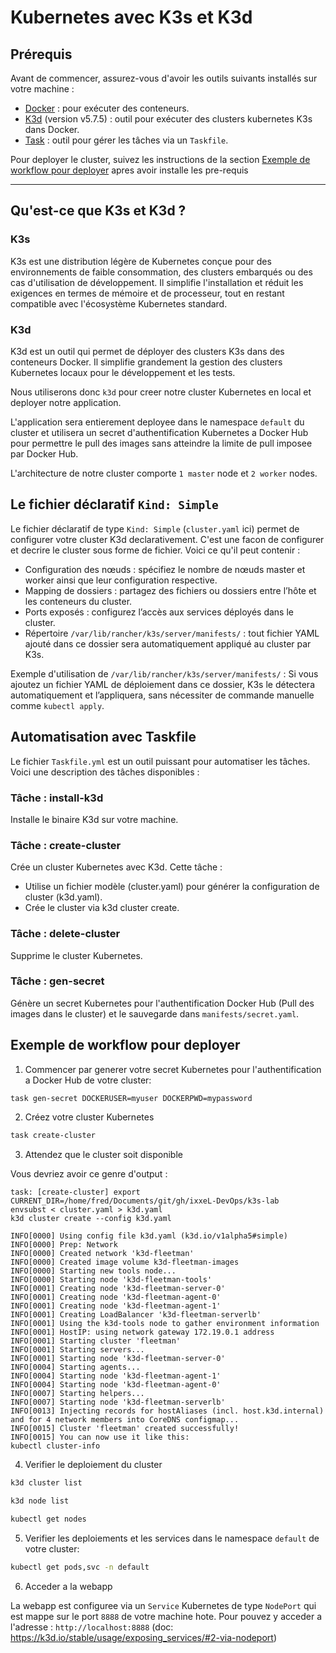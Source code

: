# Kubernetes avec K3s et K3d

## Prérequis

Avant de commencer, assurez-vous d'avoir les outils suivants installés sur votre machine :

- [Docker](https://docs.docker.com/get-docker/) : pour exécuter des conteneurs.
- [K3d](https://k3d.io/) (version v5.7.5) : outil pour exécuter des clusters kubernetes K3s dans Docker.
- [Task](https://taskfile.dev/) : outil pour gérer les tâches via un `Taskfile`.

Pour deployer le cluster, suivez les instructions de la section [Exemple de workflow pour deployer](#Exemple-de-workflow-pour-deployer) apres avoir installe les pre-requis

---

## Qu'est-ce que K3s et K3d ?

### K3s
K3s est une distribution légère de Kubernetes conçue pour des environnements de faible consommation, des clusters embarqués ou des cas d'utilisation de développement. Il simplifie l'installation et réduit les exigences en termes de mémoire et de processeur, tout en restant compatible avec l'écosystème Kubernetes standard.

### K3d
K3d est un outil qui permet de déployer des clusters K3s dans des conteneurs Docker. Il simplifie grandement la gestion des clusters Kubernetes locaux pour le développement et les tests.


Nous utiliserons donc `k3d` pour creer notre cluster Kubernetes en local et deployer notre application.

L'application sera entierement deployee dans le namespace `default` du cluster et utilisera un secret d'authentification Kubernetes a Docker Hub pour permettre le pull des images sans atteindre la limite de pull imposee par Docker Hub.

L'architecture de notre cluster comporte `1 master` node et `2 worker` nodes.
 
## Le fichier déclaratif `Kind: Simple`

Le fichier déclaratif de type `Kind: Simple` (`cluster.yaml` ici) permet de configurer votre cluster K3d declarativement. C'est une facon de configurer et decrire le cluster sous forme de fichier. Voici ce qu'il peut contenir :

- Configuration des nœuds : spécifiez le nombre de nœuds master et worker ainsi que leur configuration respective.
- Mapping de dossiers : partagez des fichiers ou dossiers entre l’hôte et les conteneurs du cluster.
- Ports exposés : configurez l’accès aux services déployés dans le cluster.
- Répertoire `/var/lib/rancher/k3s/server/manifests/` : tout fichier YAML ajouté dans ce dossier sera automatiquement appliqué au cluster par K3s.

Exemple d'utilisation de `/var/lib/rancher/k3s/server/manifests/` :
Si vous ajoutez un fichier YAML de déploiement dans ce dossier, K3s le détectera automatiquement et l’appliquera, sans nécessiter de commande manuelle comme `kubectl apply`.

## Automatisation avec Taskfile

Le fichier `Taskfile.yml` est un outil puissant pour automatiser les tâches. Voici une description des tâches disponibles :

### Tâche : install-k3d
Installe le binaire K3d sur votre machine.
### Tâche : create-cluster
Crée un cluster Kubernetes avec K3d. Cette tâche :
- Utilise un fichier modèle (cluster.yaml) pour générer la configuration de cluster (k3d.yaml).
- Crée le cluster via k3d cluster create.
### Tâche : delete-cluster
Supprime le cluster Kubernetes.
### Tâche : gen-secret
Génère un secret Kubernetes pour l'authentification Docker Hub (Pull des images dans le cluster) et le sauvegarde dans `manifests/secret.yaml`.

## Exemple de workflow pour deployer

1. Commencer par generer votre secret Kubernetes pour l'authentification a Docker Hub de votre cluster:

```bash
task gen-secret DOCKERUSER=myuser DOCKERPWD=mypassword
```

2. Créez votre cluster Kubernetes 
```bash
task create-cluster
```
3. Attendez que le cluster soit disponible

Vous devriez avoir ce genre d'output :
```console
task: [create-cluster] export CURRENT_DIR=/home/fred/Documents/git/gh/ixxeL-DevOps/k3s-lab
envsubst < cluster.yaml > k3d.yaml
k3d cluster create --config k3d.yaml

INFO[0000] Using config file k3d.yaml (k3d.io/v1alpha5#simple) 
INFO[0000] Prep: Network                                
INFO[0000] Created network 'k3d-fleetman'               
INFO[0000] Created image volume k3d-fleetman-images     
INFO[0000] Starting new tools node...                   
INFO[0000] Starting node 'k3d-fleetman-tools'           
INFO[0001] Creating node 'k3d-fleetman-server-0'        
INFO[0001] Creating node 'k3d-fleetman-agent-0'         
INFO[0001] Creating node 'k3d-fleetman-agent-1'         
INFO[0001] Creating LoadBalancer 'k3d-fleetman-serverlb' 
INFO[0001] Using the k3d-tools node to gather environment information 
INFO[0001] HostIP: using network gateway 172.19.0.1 address 
INFO[0001] Starting cluster 'fleetman'                  
INFO[0001] Starting servers...                          
INFO[0001] Starting node 'k3d-fleetman-server-0'        
INFO[0004] Starting agents...                           
INFO[0004] Starting node 'k3d-fleetman-agent-1'         
INFO[0004] Starting node 'k3d-fleetman-agent-0'         
INFO[0007] Starting helpers...                          
INFO[0007] Starting node 'k3d-fleetman-serverlb'        
INFO[0013] Injecting records for hostAliases (incl. host.k3d.internal) and for 4 network members into CoreDNS configmap... 
INFO[0015] Cluster 'fleetman' created successfully!     
INFO[0015] You can now use it like this:                
kubectl cluster-info
```
4. Verifier le deploiement du cluster

```bash
k3d cluster list
```
```bash
k3d node list
```
```bash
kubectl get nodes
```

5. Verifier les deploiements et les services dans le namespace `default` de votre cluster:
```bash
kubectl get pods,svc -n default
```
6. Acceder a la webapp

La webapp est configuree via un `Service` Kubernetes de type `NodePort` qui est mappe sur le port `8888` de votre machine hote.
Pour pouvez y acceder a l'adresse : `http://localhost:8888` (doc: https://k3d.io/stable/usage/exposing_services/#2-via-nodeport)

